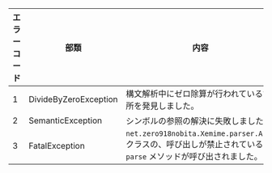 | エラーコード | 部類 | 内容 |
| ---- | ---- | ---- |
| 1 | DivideByZeroException | 構文解析中にゼロ除算が行われている箇所を発見しました。 |
| 2 | SemanticException | シンボルの参照の解決に失敗しました。 |
| 3 | FatalException | ``net.zero918nobita.Xemime.parser.Args`` クラスの、呼び出しが禁止されている ``parse`` メソッドが呼び出されました。 |

